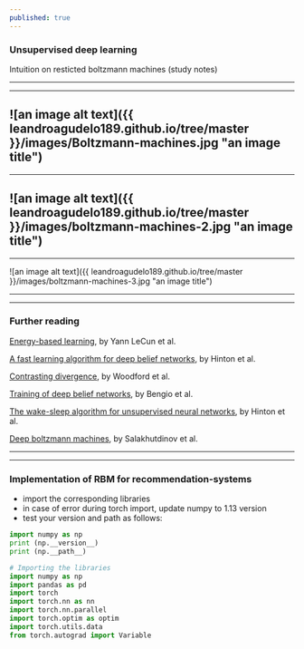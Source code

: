 ```yaml
---
published: true
---
```

### Unsupervised deep learning

Intuition on resticted boltzmann machines (study notes)

----
****

![an image alt text]({{ leandroagudelo189.github.io/tree/master }}/images/Boltzmann-machines.jpg "an image title")
----
****

![an image alt text]({{ leandroagudelo189.github.io/tree/master }}/images/boltzmann-machines-2.jpg "an image title")
----
****

![an image alt text]({{ leandroagudelo189.github.io/tree/master }}/images/boltzmann-machines-3.jpg "an image title")

----
****


### Further reading

[Energy-based learning](http://yann.lecun.com/exdb/publis/pdf/lecun-06.pdf), by Yann LeCun et al. 

[A fast learning algorithm for deep belief networks](https://www.cs.toronto.edu/~hinton/absps/fastnc.pdf), by Hinton et al.

[Contrasting divergence](http://www.robots.ox.ac.uk/~ojw/files/NotesOnCD.pdf), by Woodford et al.

[Training of deep belief networks](http://www.iro.umontreal.ca/~lisa/pointeurs/BengioNips2006All.pdf), by Bengio et al.

[The wake-sleep algorithm for unsupervised neural networks](http://www.gatsby.ucl.ac.uk/~dayan/papers/hdfn95.pdf), by Hinton et al.

[Deep boltzmann machines](http://www.utstat.toronto.edu/~rsalakhu/papers/dbm.pdf), by Salakhutdinov et al.

----
****



### Implementation of RBM for recommendation-systems


- import the corresponding libraries
- in case of error during torch import, update numpy to 1.13 version
- test your version and path as follows:

```python
import numpy as np
print (np.__version__)
print (np.__path__)
```

```python
# Importing the libraries
import numpy as np
import pandas as pd
import torch
import torch.nn as nn
import torch.nn.parallel
import torch.optim as optim
import torch.utils.data
from torch.autograd import Variable
````
